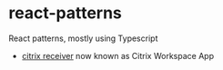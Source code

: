 # react-patterns
React patterns, mostly using Typescript

- [citrix receiver](https://www.citrix.com/downloads/workspace-app/windows/workspace-app-for-windows-latest.html) now known as Citrix Workspace App
